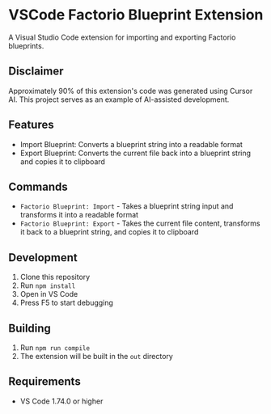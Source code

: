 # VSCode Factorio Blueprint Extension

A Visual Studio Code extension for importing and exporting Factorio blueprints.

## Disclaimer

Approximately 90% of this extension's code was generated using Cursor AI. This project serves as an example of AI-assisted development.

## Features

- Import Blueprint: Converts a blueprint string into a readable format
- Export Blueprint: Converts the current file back into a blueprint string and copies it to clipboard

## Commands

- `Factorio Blueprint: Import` - Takes a blueprint string input and transforms it into a readable format
- `Factorio Blueprint: Export` - Takes the current file content, transforms it back to a blueprint string, and copies it to clipboard

## Development

1. Clone this repository
2. Run `npm install`
3. Open in VS Code
4. Press F5 to start debugging

## Building

1. Run `npm run compile`
2. The extension will be built in the `out` directory

## Requirements

- VS Code 1.74.0 or higher
